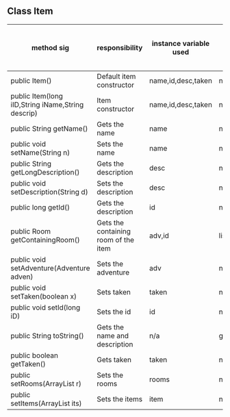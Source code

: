 ## Class Item
| method sig                                        | responsibility                       | instance variable used | other class methods called         | object used with method calls | lines of code |
|---------------------------------------------------|--------------------------------------|------------------------|------------------------------------|-------------------------------|---------------|
| public Item()                                     | Default item constructor             | name,id,desc,taken     | n/a                                | n/a                           | 6             |
| public Item(long iID,String iName,String descrip) | Item constructor                     | name,id,desc,taken     | n/a                                | n/a                           | 6             |
| public String getName()                           | Gets the name                        | name                   | n/a                                | Item                          | 3             |
| public void setName(String n)                     | Sets the name                        | name                   | n/a                                | Item                          | 3             |
| public String getLongDescription()                | Gets the description                 | desc                   | n/a                                | Item                          | 3             |
| public void setDescription(String d)              | Sets the description                 | desc                   | n/a                                | Item                          | 3             |
| public long getId()                               | Gets the description                 | id                     | n/a                                | Item                          | 3             |
| public Room getContainingRoom()                   | Gets the containing room of the item | adv,id                 | listAllRooms(),listItems(),getId() | Item                          | 10            |
| public void setAdventure(Adventure adven)         | Sets the adventure                   | adv                    | n/a                                | Item                          | 3             |
| public void setTaken(boolean x)                   | Sets taken                           | taken                  | n/a                                | Item                          | 3             |
| public void setId(long iD)                        | Sets the id                          | id                     | n/a                                | Item                          | 3             |
| public String toString()                          | Gets the name and description        | n/a                    | getName(),getLongDescription()     | Item                          | 3             |
| public boolean getTaken()                         | Gets taken                           | taken                  | n/a                                | Item                          | 3             |
| public setRooms(ArrayList<Room> r)                | Sets the rooms                       | rooms                  | n/a                                | Item                          | 3             |
| public setItems(ArrayList<Item> its)              | Sets the items                       | item                   | n/a                                | Item                          | 3             |
